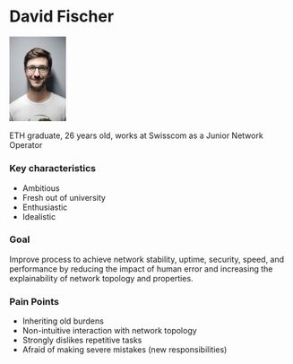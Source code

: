 # David Fischer
<img src="../../img/personas/david_fischer.jpg" alt="Portrait of David Fischer" width="20%">

ETH graduate, 26 years old, works at Swisscom as a Junior Network Operator

### Key characteristics
- Ambitious
- Fresh out of university
- Enthusiastic
- Idealistic

### Goal

Improve process to achieve network stability, uptime, security, speed, and performance by reducing the impact of human error and increasing the explainability of network topology and properties.

### Pain Points
- Inheriting old burdens
- Non-intuitive interaction with network topology
- Strongly dislikes repetitive tasks
- Afraid of making severe mistakes (new responsibilities)
